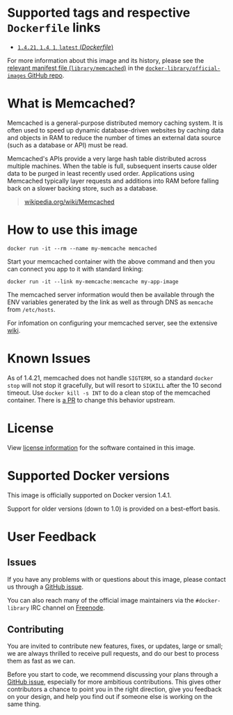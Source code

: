 # Supported tags and respective `Dockerfile` links

- [`1.4.21`, `1.4`, `1`, `latest` (*Dockerfile*)](https://github.com/docker-library/memcached/blob/2abd5c1e975313238af4291264902812a04a1815/Dockerfile)

For more information about this image and its history, please see the [relevant
manifest file
(`library/memcached`)](https://github.com/docker-library/official-images/blob/master/library/memcached)
in the [`docker-library/official-images` GitHub
repo](https://github.com/docker-library/official-images).

# What is Memcached?

Memcached is a general-purpose distributed memory caching system. It is often
used to speed up dynamic database-driven websites by caching data and objects in
RAM to reduce the number of times an external data source (such as a database or
API) must be read.

Memcached's APIs provide a very large hash table distributed across multiple
machines. When the table is full, subsequent inserts cause older data to be
purged in least recently used order. Applications using Memcached typically
layer requests and additions into RAM before falling back on a slower backing
store, such as a database.

> [wikipedia.org/wiki/Memcached](https://en.wikipedia.org/wiki/Memcached)

# How to use this image

    docker run -it --rm --name my-memcache memcached

Start your memcached container with the above command and then you can connect
you app to it with standard linking:

    docker run -it --link my-memcache:memcache my-app-image

The memcached server information would then be available through the ENV
variables generated by the link as well as through DNS as `memcache` from
`/etc/hosts`.

For infomation on configuring your memcached server, see the extensive [wiki](https://code.google.com/p/memcached/wiki/NewStart).

# Known Issues

As of 1.4.21, memcached does not handle `SIGTERM`, so a standard `docker stop`
will not stop it gracefully, but will resort to `SIGKILL` after the 10 second
timeout.  Use `docker kill -s INT` to do a clean stop of the memcached
container.  There is [a PR](https://github.com/memcached/memcached/pull/88) to
change this behavior upstream.

# License

View [license
information](https://github.com/memcached/memcached/blob/master/LICENSE) for the
software contained in this image.

# Supported Docker versions

This image is officially supported on Docker version 1.4.1.

Support for older versions (down to 1.0) is provided on a best-effort basis.

# User Feedback

## Issues

If you have any problems with or questions about this image, please contact us
 through a [GitHub issue](https://github.com/docker-library/memcached/issues).

You can also reach many of the official image maintainers via the
`#docker-library` IRC channel on [Freenode](https://freenode.net).

## Contributing

You are invited to contribute new features, fixes, or updates, large or small;
we are always thrilled to receive pull requests, and do our best to process them
as fast as we can.

Before you start to code, we recommend discussing your plans 
through a [GitHub issue](https://github.com/docker-library/memcached/issues), especially for more ambitious
contributions. This gives other contributors a chance to point you in the right
direction, give you feedback on your design, and help you find out if someone
else is working on the same thing.
